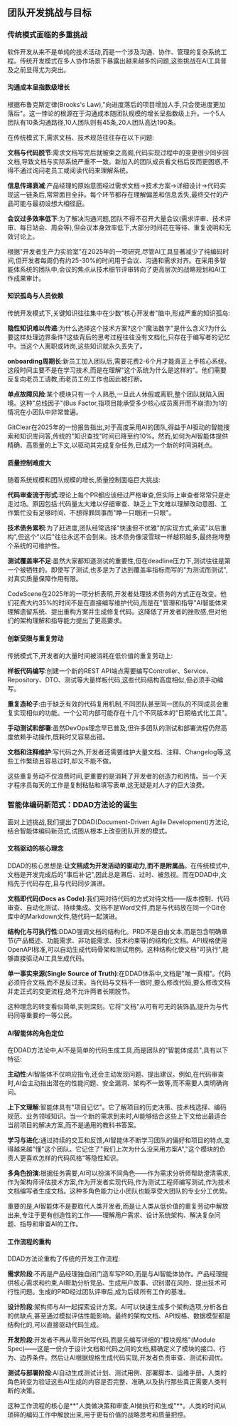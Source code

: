 ## 团队开发挑战与目标

### 传统模式面临的多重挑战

软件开发从来不是单纯的技术活动,而是一个涉及沟通、协作、管理的复杂系统工程。传统开发模式在多人协作场景下暴露出越来越多的问题,这些挑战在AI工具普及之前显得尤为突出。

#### 沟通成本呈指数级增长

根据布鲁克斯定律(Brooks's Law),"向进度落后的项目增加人手,只会使进度更加落后"。这一悖论的根源在于沟通成本随团队规模的增长呈指数级上升。一个5人团队有10条沟通路径,10人团队则有45条,20人团队高达190条。

在传统模式下,需求文档、技术规范往往存在以下问题:

**文档与代码脱节**:需求文档写完后就被束之高阁,代码实现过程中的变更很少同步回文档,导致文档与实际系统严重不一致。新加入的团队成员看文档后反而更困惑,不得不通过询问老员工或阅读代码来理解系统。

**信息传递衰减**:产品经理的原始意图经过需求文档→技术方案→详细设计→代码实现这一链条后,常常面目全非。每个环节都存在理解偏差和信息丢失,最终交付的产品可能与最初设想大相径庭。

**会议过多效率低下**:为了解决沟通问题,团队不得不召开大量会议(需求评审、技术评审、每日站会、周会等),但会议本身效率低下,大部分时间花在等待、重复说明和无效讨论上。

根据"开发者生产力实验室"在2025年的一项研究,尽管AI工具显著减少了纯编码时间,但开发者每周仍有约25-30%的时间用于会议、沟通和需求对齐。在采用多智能体系统的团队中,会议的焦点从技术细节评审转向了更高层次的战略规划和AI工作成果审计。

#### 知识孤岛与人员依赖

传统开发模式下,关键知识往往集中在少数"核心开发者"脑中,形成严重的知识孤岛:

**隐性知识难以传递**:为什么选择这个技术方案?这个"魔法数字"是什么含义?为什么要这样处理边界条件?这些背后的思考过程往往没有文档化,只存在于编写者的记忆中。当这个人离职或转岗,这些知识就永久丢失了。

**onboarding周期长**:新员工加入团队后,需要花费2-6个月才能真正上手核心系统。这段时间主要不是在学习技术,而是在理解"这个系统为什么是这样的"。他们需要反复向老员工请教,而老员工的工作也因此被打断。

**单点故障风险**:某个模块只有一个人熟悉,一旦此人休假或离职,整个团队就陷入困境。这种"总线因子"(Bus Factor,指项目能承受多少核心成员离开而不崩溃)为1的情况在小团队中非常普遍。

GitClear在2025年的一份报告指出,对于高度采用AI的团队,得益于AI驱动的智能搜索和知识库问答,传统的"知识查找"时间已降至约10%。然而,如何为AI智能体提供精确、高质量的上下文,以驱动其完成复杂任务,已成为一个新的时间消耗点。

#### 质量控制难度大

随着系统规模和团队规模的增长,质量控制面临巨大挑战:

**代码审查流于形式**:理论上每个PR都应该经过严格审查,但实际上审查者常常只是走走过场。原因包括:代码量太大难以仔细审查、缺乏上下文难以理解改动意图、工作繁忙没有足够时间、不想得罪同事而"睁一只眼闭一只眼"。

**技术债务累积**:为了赶进度,团队经常选择"快速但不优雅"的实现方式,承诺"以后重构",但这个"以后"往往永远不会到来。技术债务像滚雪球一样越积越多,最终拖垮整个系统的可维护性。

**测试覆盖率不足**:虽然大家都知道测试的重要性,但在deadline压力下,测试往往是第一个被牺牲的。即使写了测试,也多是为了达到覆盖率指标而写的"为测试而测试",对真实质量保障作用有限。

CodeScene在2025年的一项分析表明,开发者处理技术债务的方式正在改变。他们花费大约35%的时间不是在直接编写维护代码,而是在"管理和指导"AI智能体来理解遗留系统、提出重构方案并生成修复代码。这降低了开发者的挫败感,但对他们的架构理解和指导能力提出了更高要求。

#### 创新受限与重复劳动

传统模式下,开发者的大量时间被消耗在低价值的重复劳动上:

**样板代码编写**:创建一个新的REST API端点需要编写Controller、Service、Repository、DTO、测试等大量样板代码,这些代码结构高度相似,但必须手动编写。

**重复造轮子**:由于缺乏有效的代码复用机制,不同团队甚至同一团队的不同成员会重复实现相似的功能。一个公司内部可能存在十几个不同版本的"日期格式化工具"。

**手动测试和部署**:虽然DevOps理念早已普及,但许多团队的测试和部署流程仍然高度依赖手动操作,既耗时又容易出错。

**文档和注释维护**:写代码之外,开发者还需要维护大量文档、注释、Changelog等,这些工作繁琐且容易过时,却又不能不做。

这些重复劳动不仅浪费时间,更重要的是消耗了开发者的创造力和热情。当一个天才程序员每天的工作是复制粘贴和填写表单,这无疑是对人才的巨大浪费。

### 智能体编码新范式：DDAD方法论的诞生

面对上述挑战,我们提出了DDAD(Document-Driven Agile Development)方法论,结合智能体编码新范式,试图从根本上改变团队开发的模式。

#### 文档驱动的核心理念

DDAD的核心思想是:**让文档成为开发活动的驱动力,而不是附属品**。在传统模式中,文档是开发完成后的"事后补记",因此总是滞后、过时、被忽视。而在DDAD中,文档先于代码存在,且与代码同步演进。

**文档即代码(Docs as Code)**:我们用对待代码的方式对待文档——版本控制、代码审查、自动化测试、持续集成。文档不是Word文件,而是与代码放在同一个Git仓库中的Markdown文件,随代码一起演进。

**结构化与可执行性**:DDAD强调文档的结构化。PRD不是自由文本,而是包含明确章节(产品概述、功能需求、非功能需求、技术约束等)的结构化文档。API规格使用OpenAPI标准,可以自动生成代码骨架和测试用例。这种结构化使文档"可执行",能够直接驱动AI工具生成代码。

**单一事实来源(Single Source of Truth)**:在DDAD体系中,文档是"唯一真相"。代码必须符合文档,而不是反过来。当代码与文档不一致时,要么修改代码,要么修改文档并走正式的变更流程,绝不允许两者长期脱节。

这种理念的转变看似简单,实则深刻。它将"文档"从可有可无的装饰品,提升为与代码同等重要的一等公民。

#### AI智能体的角色定位

在DDAD方法论中,AI不是简单的代码生成工具,而是团队的"智能体成员",具有以下特征:

**主动性**:AI智能体不仅响应指令,还会主动发现问题、提出建议。例如,在代码审查时,AI会主动指出潜在的性能问题、安全漏洞、架构不一致等,而不需要人类明确询问。

**上下文理解**:智能体具有"项目记忆"。它了解项目的历史决策、技术栈选择、编码规范、业务领域知识。当一个新的需求到来时,AI能够结合这些上下文给出最适合当前项目的解决方案,而不是通用的教科书答案。

**学习与进化**:通过持续的交互和反馈,AI智能体不断学习团队的偏好和项目的特点,变得越来越"懂"这个团队。它记住了"我们上次为什么没采用方案A","这个模块的负责人更喜欢怎样的代码风格"等隐性知识。

**多角色扮演**:根据任务需要,AI可以扮演不同角色——作为需求分析师帮助澄清需求,作为架构师评估技术方案,作为开发者实现代码,作为测试工程师编写测试,作为技术文档编写者生成文档。这种多角色能力让小团队也能享受大团队的专业分工优势。

重要的是,AI智能体不是要取代人类开发者,而是让人类从低价值的重复劳动中解放出来,专注于更有创造性的工作——理解用户需求、设计系统架构、解决复杂问题、指导和审查AI的工作。

#### 工作流程的重构

DDAD方法论重构了传统的开发工作流程:

**需求阶段**:不再是产品经理独自闭门造车写PRD,而是与AI智能体协作。产品经理提供核心需求和约束,AI帮助分析竞品、生成用户故事、识别潜在风险、提出技术可行性问题。生成的PRD经过团队评审后,成为后续所有工作的基准。

**设计阶段**:架构师与AI一起探索设计方案。AI可以快速生成多个架构选项,分析各自的优缺点,甚至通过模拟评估性能影响。最终的架构文档、API规格、数据模型都是结构化的,可以直接驱动代码生成。

**开发阶段**:开发者不再从零开始写代码,而是先编写详细的"模块规格"(Module Spec)——这是一份介于设计文档和代码之间的文档,精确定义了模块的接口、行为、边界条件。然后让AI根据规格生成代码实现,开发者负责审查、测试和调优。

**测试与部署阶段**:AI自动生成测试计划、测试用例、部署脚本、运维手册。人类的角色转变为验证这些AI生成的内容是否完整、准确,以及执行那些真正需要人类判断的决策。

这种工作流程的核心是**"人类做决策和审查,AI做执行和生成"**。人类的时间从琐碎的编码工作中解放出来,用于更有价值的战略思考和质量把控。